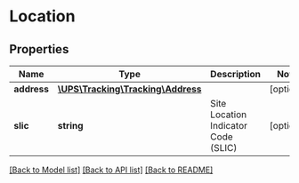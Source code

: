 # Location

## Properties
Name | Type | Description | Notes
------------ | ------------- | ------------- | -------------
**address** | [**\UPS\Tracking\Tracking\Address**](Address.md) |  | [optional] 
**slic** | **string** | Site Location Indicator Code (SLIC) | [optional] 

[[Back to Model list]](../../README.md#documentation-for-models) [[Back to API list]](../../README.md#documentation-for-api-endpoints) [[Back to README]](../../README.md)

